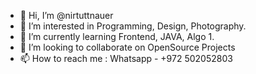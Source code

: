 - 👋 Hi, I’m @nirtuttnauer
- 👀 I’m interested in Programming, Design, Photography.
- 🌱 I’m currently learning Frontend, JAVA, Algo 1.
- 💞️ I’m looking to collaborate on OpenSource Projects
- 📫 How to reach me : Whatsapp - +972 502052803

<!---
nirtuttnauer/nirtuttnauer is a ✨ special ✨ repository because its `README.md` (this file) appears on your GitHub profile.
You can click the Preview link to take a look at your changes.
--->
